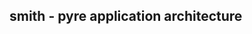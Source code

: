 <!--
  michael a.g. aïvázis <michael.aivazis@para-sim.com>
  (c) 1998-2024 all rights reserved
-->

## smith - pyre application architecture

<!-- end of file -->
